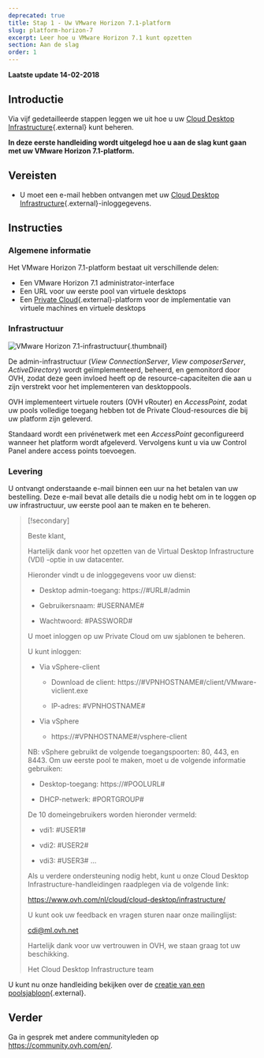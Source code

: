 ```yaml
---
deprecated: true
title: Stap 1 - Uw VMware Horizon 7.1-platform
slug: platform-horizon-7
excerpt: Leer hoe u VMware Horizon 7.1 kunt opzetten
section: Aan de slag
order: 1
---
```


**Laatste update 14-02-2018**

## Introductie

Via vijf gedetailleerde stappen leggen we uit hoe u uw [Cloud Desktop Infrastructure](https://www.ovh.nl/cloud/cloud-desktop/infrastructure/){.external} kunt beheren.

**In deze eerste handleiding wordt uitgelegd hoe u aan de slag kunt gaan met uw VMware Horizon 7.1-platform.**

## Vereisten

- U moet een e-mail hebben ontvangen met uw [Cloud Desktop Infrastructure](https://www.ovh.nl/cloud/cloud-desktop/infrastructure/){.external}-inloggegevens.

## Instructies

### Algemene informatie

Het VMware Horizon 7.1-platform bestaat uit verschillende delen:

- Een VMware Horizon 7.1 administrator-interface
- Een URL voor uw eerste pool van virtuele desktops
- Een [Private Cloud](https://www.ovh.nl/private-cloud/){.external}-platform voor de implementatie van virtuele machines en virtuele desktops


### Infrastructuur

![VMware Horizon 7.1-infrastructuur](images/1200.png){.thumbnail}

De admin-infrastructuur (*View ConnectionServer*, *View composerServer*, *ActiveDirectory*) wordt geïmplementeerd, beheerd, en gemonitord door OVH, zodat deze geen invloed heeft op de resource-capaciteiten die aan u zijn verstrekt voor het implementeren van desktoppools.

OVH implementeert virtuele routers (OVH vRouter) en *AccessPoint*, zodat uw pools volledige toegang hebben tot de Private Cloud-resources die bij uw platform zijn geleverd.

Standaard wordt een privénetwerk met een *AccessPoint* geconfigureerd wanneer het platform wordt afgeleverd. Vervolgens kunt u via uw Control Panel andere access points toevoegen.


### Levering

U ontvangt onderstaande e-mail binnen een uur na het betalen van uw bestelling. Deze e-mail bevat alle details die u nodig hebt om in te loggen op uw infrastructuur, uw eerste pool aan te maken en te beheren. 

> [!secondary]
>
> Beste klant,
>
> Hartelijk dank voor het opzetten van de Virtual Desktop Infrastructure (VDI) -optie in uw datacenter.
>
> 
> Hieronder vindt u de inloggegevens voor uw dienst: 
>
> 
> * Desktop admin-toegang: https://#URL#/admin
> 
> * Gebruikersnaam: #USERNAME#
> 
> * Wachtwoord: #PASSWORD#
> 
> 
> U moet inloggen op uw Private Cloud om uw sjablonen te beheren.
>
> U kunt inloggen: 
> 
> - Via vSphere-client 
> 
>   * Download de client: https://#VPNHOSTNAME#/client/VMware-viclient.exe
> 
>   * IP-adres: #VPNHOSTNAME#
>
> 
> - Via vSphere
> 
>   *  https://#VPNHOSTNAME#/vsphere-client
>
> NB: vSphere gebruikt de volgende toegangspoorten: 80, 443, en 8443. Om uw eerste pool te maken, moet u de volgende informatie gebruiken:
>
> 
> * Desktop-toegang: https://#POOLURL#
> 
> * DHCP-netwerk: #PORTGROUP#
>
> 
> De 10 domeingebruikers worden hieronder vermeld:
> 
> * vdi1: #USER1#
> 
> * vdi2: #USER2#
> 
> * vdi3: #USER3#
> ...
>
> 
> Als u verdere ondersteuning nodig hebt, kunt u onze Cloud Desktop Infrastructure-handleidingen raadplegen via de volgende link:
> 
>  
> https://www.ovh.com/nl/cloud/cloud-desktop/infrastructure/
>
> 
> U kunt ook uw feedback en vragen sturen naar onze mailinglijst:
>
> 
> cdi@ml.ovh.net
> 
>  
> Hartelijk dank voor uw vertrouwen in OVH, we staan graag tot uw beschikking.
> 
> Het Cloud Desktop Infrastructure team
> 


U kunt nu onze handleiding bekijken over de [creatie van een poolsjabloon](https://docs.ovh.com/fr/cloud-desktop-infrastructure/create-pool/){.external}. 


## Verder

Ga in gesprek met andere communityleden op <https://community.ovh.com/en/>.